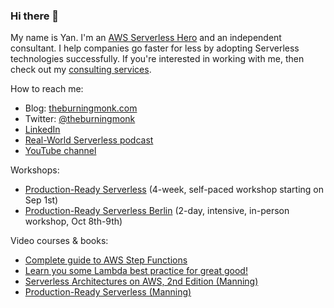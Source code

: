 ### Hi there 👋

My name is Yan. I'm an [AWS Serverless Hero](https://aws.amazon.com/developer/community/heroes/yan-cui/) and an independent consultant. I help companies go faster for less by adopting Serverless technologies successfully. If you're interested in working with me, then check out my [consulting services](https://theburningmonk.com/hire-me).

How to reach me:
- Blog: [theburningmonk.com](https://theburningmonk.com)
- Twitter: [@theburningmonk](https://twitter.com/theburningmonk)
- [LinkedIn](https://www.linkedin.com/in/theburningmonk)
- [Real-World Serverless podcast](https://realworldserverless.com)
- [YouTube channel](https://www.youtube.com/user/theburntmonk)

Workshops:
- [Production-Ready Serverless](https://homeschool.dev/class/production-ready-serverless/?utm_source=Yan&utm_medium=github) (4-week, self-paced workshop starting on Sep 1st)
- [Production-Ready Serverless Berlin](https://www.eventbrite.co.uk/e/production-ready-serverless-2-days-incl-vat-tickets-88733037905?aff=Github) (2-day, intensive, in-person workshop, Oct 8th-9th)

Video courses & books:
- [Complete guide to AWS Step Functions](https://theburningmonk.thinkific.com/courses/complete-guide-to-aws-step-functions?source=github)
- [Learn you some Lambda best practice for great good!](https://theburningmonk.thinkific.com/courses/learn-you-some-lambda?source=github)
- [Serverless Architectures on AWS, 2nd Edition (Manning)](https://www.manning.com/books/serverless-architectures-on-aws-second-edition?a_aid=aws-lambda-in-motion&a_bid=9318fc6f)
- [Production-Ready Serverless (Manning)](https://www.manning.com/livevideo/production-ready-serverless?a_aid=aws-lambda-in-motion&a_bid=9318fc6f)

<!--
**theburningmonk/theburningmonk** is a ✨ _special_ ✨ repository because its `README.md` (this file) appears on your GitHub profile.

Here are some ideas to get you started:

- 🔭 I’m currently working on ...
- 🌱 I’m currently learning ...
- 👯 I’m looking to collaborate on ...
- 🤔 I’m looking for help with ...
- 💬 Ask me about ...
- 📫 How to reach me: ...
- 😄 Pronouns: ...
- ⚡ Fun fact: ...
-->
